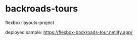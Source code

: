 # backroads-tours
flexbox-layouts-project


deployed sample: https://flexbox-backroads-tour.netlify.app/
